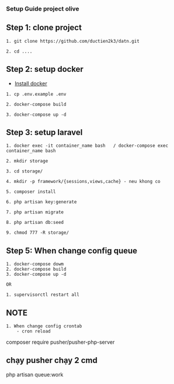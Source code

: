 ### Setup Guide project olive

## Step 1: clone project

```
1. git clone https://github.com/ductien2k3/datn.git

2. cd ....
```

## Step 2: setup docker

- [Install docker](https://docs.docker.com/compose/install/)

```
1. cp .env.example .env

2. docker-compose build

3. docker-compose up -d
```

## Step 3: setup laravel

```
1. docker exec -it container_name bash   / docker-compose exec container_name bash

2. mkdir storage

3. cd storage/

4. mkdir -p framework/{sessions,views,cache} - neu khong co

5. composer install

6. php artisan key:generate

7. php artisan migrate

8. php artisan db:seed

9. chmod 777 -R storage/

```

## Step 5: When change config queue
    
```
1. docker-compose dowm
2. docker-compose build
3. docker-compose up -d

OR

1. supervisorctl restart all
```

## NOTE

```
1. When change config crontab
    - cron reload

```
  composer require pusher/pusher-php-server

## chạy pusher chạy 2 cmd 
php artisan queue:work